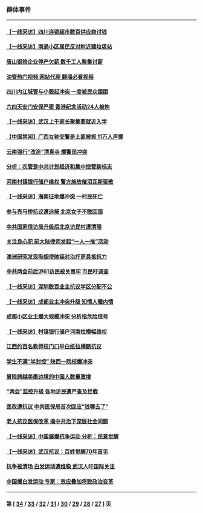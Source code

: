 ### 群体事件
---
#### [【一线采访】四川连锁超市数百供应商讨钱](../../pages/ncid279/n14025102.md?07041645) 
#### [【一线采访】南通小区居民反对附近建垃圾站](../../pages/ncid279/n14021690.md?07041645) 
#### [唐山钢铁企业停产欠薪 数千工人聚集讨薪](../../pages/ncid279/n14017404.md?07041645) 
#### [油管热门视频 网站代理 翻墙必看视频](http://138.2.39.72:81/youtube.html?epic-marker?07041645)
#### [四川内江城管与小贩起冲突 一度被民众围困](../../pages/ncid279/n14015922.md?07041645) 
#### [六四天安门安保严密 香港纪念活动24人被拘](../../pages/ncid279/n14009800.md?07041645) 
#### [【一线采访】武汉上千家长聚集要就近入学](../../pages/ncid279/n14009497.md?07041645) 
#### [【中国禁闻】广西女称交警是土匪被抓 11万人声援](../../pages/ncid279/n14006869.md?07041645) 
#### [云南强行“改造”清真寺 爆警民冲突](../../pages/ncid279/n14005561.md?07041645) 
#### [分析：农管是中共计划经济和集中控管新标志](../../pages/ncid279/n14000665.md?07041645) 
#### [河南村镇银行储户维权 警方施放催泪瓦斯驱散](../../pages/ncid279/n13998750.md?07041645) 
#### [【一线采访】海南征地爆冲突 一村民死亡](../../pages/ncid279/n13989137.md?07041645) 
#### [参与亮马桥抗议遭追捕 北京女子不敢回国](../../pages/ncid279/n13985420.md?07041645) 
#### [中共国家信访局升级后北京访民村遭清理](../../pages/ncid279/n13984826.md?07041645) 
#### [关注良心犯 前大陆律师发起“一人一推”活动](../../pages/ncid279/n13980524.md?07041645) 
#### [澳洲研究发现吸烟使肺癌对治疗更具抵抗力](../../pages/ncid279/n13977762.md?07041645) 
#### [中共两会前后沪61访民被关黑牢 市民吁调查](../../pages/ncid279/n13976054.md?07041645) 
#### [【一线采访】深圳数百业主抗议学区分配不公](../../pages/ncid279/n13976680.md?07041645) 
#### [【一线采访】成都业主冲突升级 知情人曝内情](../../pages/ncid279/n13965289.md?07041645) 
#### [成都小区业主爆大规模冲突 分析指危险信号](../../pages/ncid279/n13964520.md?07041645) 
#### [【一线采访】村镇银行储户河南拉横幅维权](../../pages/ncid279/n13964555.md?07041645) 
#### [江西约百名教师校门口举白纸拉横额抗议](../../pages/ncid279/n13958579.md?07041645) 
#### [学生不满“半封控” 陕西一院校爆冲突](../../pages/ncid279/n13946647.md?07041645) 
#### [冒险跨越美墨边境的中国人数量激增](../../pages/ncid279/n13946742.md?07041645) 
#### [“两会”监控升级 各地访民遭严查及拦截](../../pages/ncid279/n13942702.md?07041645) 
#### [医改遭抗议 中共医保局首次回应“钱哪去了”](../../pages/ncid279/n13938290.md?07041645) 
#### [老人抗议医保改革 揭中共治下深层社会问题](../../pages/ncid279/n13934963.md?07041645) 
#### [【一线采访】中国屡爆抗争运动 分析：民意觉醒](../../pages/ncid279/n13934024.md?07041645) 
#### [【一线采访】武汉抗议：百姓觉醒70年首见](../../pages/ncid279/n13931265.md?07041645) 
#### [抗争被清场 白发运动遭维稳 武汉人吁国际关注](../../pages/ncid279/n13931147.md?07041645) 
#### [中国爆白发运动 专家：效应叠加将致政治变革](../../pages/ncid279/n13931004.md?07041645) 

---
#### 第 [ [34](./34.md?07041645) / [33](./33.md?07041645) / [32](./32.md?07041645) / [31](./31.md?07041645) / [30](./30.md?07041645) / [29](./29.md?07041645) / [28](./28.md?07041645) / [27](./27.md?07041645) ] 页
